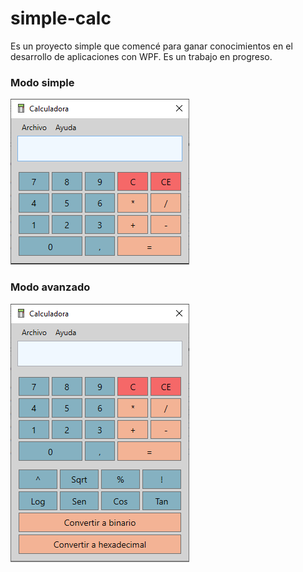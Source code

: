 # simple-calc
Es un proyecto simple que comencé para ganar conocimientos en el desarrollo de aplicaciones con WPF. 
Es un trabajo en progreso.

### Modo simple
<img src="Pics/simple.png">


### Modo avanzado
<img src="Pics/avanzado.png">
